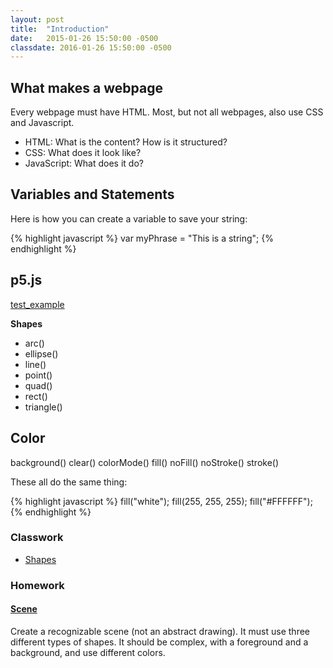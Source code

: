 ```yaml
---
layout: post
title:  "Introduction"
date:   2015-01-26 15:50:00 -0500
classdate: 2016-01-26 15:50:00 -0500
---
```


## What makes a webpage

Every webpage must have HTML. Most, but not all webpages, also use CSS and Javascript.

* HTML: What is the content? How is it structured?
* CSS: What does it look like?
* JavaScript: What does it do?

## Variables and Statements

Here is how you can create a variable to save your string:

{% highlight javascript %}
var myPhrase = "This is a string";
{% endhighlight %}


## p5.js

<a href="/examples/drawing.js" class="p5_example show-lab show-lab-link hidden">test_example</a>

**Shapes**

* arc()
* ellipse()
* line()
* point()
* quad()
* rect()
* triangle()

## Color

background()
clear()
colorMode()
fill()
noFill()
noStroke()
stroke()

These all do the same thing:

{% highlight javascript %}
fill("white");
fill(255, 255, 255);
fill("#FFFFFF");
{% endhighlight %}

<div class="assignment">
	<h3>Classwork</h3>
	<ul>
  	<li><a href="/assignments/portfolio.html">Shapes</a></li>
	</ul>
</div>
<div class="assignment">
	<h3>Homework</h3>
	<h4><a href="#">Scene</a></h4>
	<p>Create a recognizable scene (not an abstract drawing). It must use three different types of shapes. It should be complex, with a foreground and a background, and use different colors.</p>
</div>